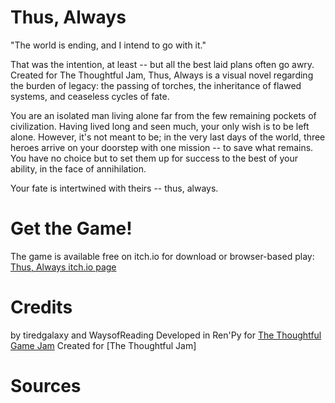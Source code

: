 # Thus, Always
"The world is ending, and I intend to go with it."

That was the intention, at least -- but all the best laid plans often go awry. Created for The Thoughtful Jam, Thus, Always is a visual novel regarding  the burden of legacy: the passing of torches, the inheritance of flawed systems, and ceaseless cycles of fate.

You are an isolated man living alone far from the few remaining pockets of civilization. Having lived long and seen much, your only wish is to be left alone. However, it's not meant to be; in the very last days of the world, three heroes arrive on your doorstep with one mission -- to save what remains. You have no choice but to set them up for success to the best of your ability, in the face of annihilation.

Your fate is intertwined with theirs -- thus, always.

# Get the Game!
The game is available free on itch.io for download or browser-based play:
[Thus, Always itch.io page](https://tiredgalaxy.itch.io/thus-always)

# Credits
by tiredgalaxy and WaysofReading
Developed in Ren'Py for [The Thoughtful Game Jam](https://itch.io/jam/the-thoughtful-jam)
Created for [The Thoughtful Jam]

# Sources

